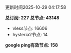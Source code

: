 更新时间2025-10-29 04:17:58

**总订阅: 227**
**总节点: 43148**
- vless节点: 16606
- hysteria2节点: 14

**google ping有效节点: 158**
